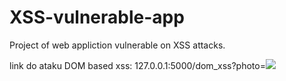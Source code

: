 # XSS-vulnerable-app
Project of web appliction vulnerable on XSS attacks.

link do ataku DOM based xss: 127.0.0.1:5000/dom_xss?photo=<img src='http://127.0.0.1:5000/track-image'>

